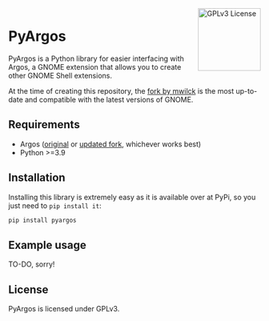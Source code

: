 <a href="https://github.com/naanselmo/pyargos/blob/master/LICENSE">
    <img src="https://upload.wikimedia.org/wikipedia/commons/9/93/GPLv3_Logo.svg" alt="GPLv3 License" title="GPLv3 License" align="right" height="125" />
</a>

PyArgos
=======

PyArgos is a Python library for easier interfacing with Argos, a GNOME extension that allows you to create other GNOME Shell extensions.

At the time of creating this repository, the [fork by mwilck](https://github.com/mwilck/argos) is the most up-to-date and compatible with the latest versions
of GNOME.

Requirements
------

- Argos ([original](https://github.com/p-e-w/argos) or [updated fork](https://github.com/mwilck/argos), whichever works best)
- Python >=3.9

Installation
------

Installing this library is extremely easy as it is available over at PyPi, so you just need to `pip install it`:

```bash
pip install pyargos
```

Example usage
------

TO-DO, sorry!

License
-------

PyArgos is licensed under GPLv3.